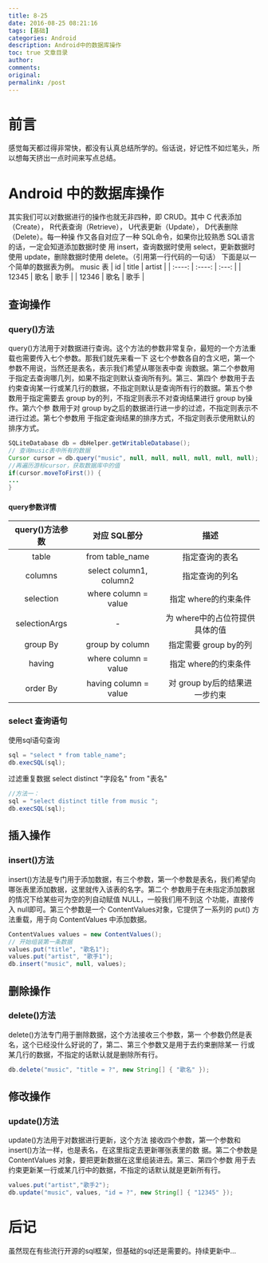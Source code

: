 ```yaml
---
title: 8-25
date: 2016-08-25 08:21:16
tags: [基础]
categories: Android
description: Android中的数据库操作
toc: true 文章目录
author:
comments:
original:
permalink: /post
---
```


# 前言
 感觉每天都过得非常快，都没有认真总结所学的。俗话说，好记性不如烂笔头，所以想每天挤出一点时间来写点总结。
<!-- MORE -->
# Android 中的数据库操作

其实我们可以对数据进行的操作也就无非四种，即 CRUD。其中 C 代表添加 （Create）， R代表查询（Retrieve）， U代表更新（Update）， D代表删除（Delete）。每一种操 作又各自对应了一种 SQL命令，如果你比较熟悉 SQL语言的话，一定会知道添加数据时使 用 insert，查询数据时使用 select，更新数据时使用 update，删除数据时使用 delete。（引用第一行代码的一句话）
下面是以一个简单的数据表为例。
music 表
| id     | title  | artist |
| :----: | :----: | :---:  |
| 12345  | 歌名    | 歌手   |
| 12346  | 歌名    | 歌手   |

## 查询操作

### query()方法

 query()方法用于对数据进行查询。这个方法的参数非常复杂，最短的一个方法重载也需要传入七个参数。那我们就先来看一下 这七个参数各自的含义吧，第一个参数不用说，当然还是表名，表示我们希望从哪张表中查 询数据。第二个参数用于指定去查询哪几列，如果不指定则默认查询所有列。第三、第四个 参数用于去约束查询某一行或某几行的数据，不指定则默认是查询所有行的数据。第五个参 数用于指定需要去 group by的列，不指定则表示不对查询结果进行 group by操作。第六个参 数用于对 group by之后的数据进行进一步的过滤，不指定则表示不进行过滤。第七个参数用 于指定查询结果的排序方式，不指定则表示使用默认的排序方式。

```java
SQLiteDatabase db = dbHelper.getWritableDatabase();
// 查询music表中所有的数据   
Cursor cursor = db.query("music", null, null, null, null, null, null); 
//再遍历游标cursor，获取数据库中的值
if(cursor.moveToFirst()) {
...
}
```
####  query参数详情
| query()方法参数      |    对应 SQL部分 |描述  |
| :--------: | :--------:| :--: |
| table 		| from table_name  |  指定查询的表名    |
| columns 		|   select column1, column2  |  指定查询的列名   |
| selection 	|    where column = value  | 指定 where的约束条件   |
| selectionArgs |-  	| 为 where中的占位符提供具体的值   |
| group By  	|    group by column  | 指定需要 group by的列    |
| having 		|    where column = value  | 指定 where的约束条件   |
| order By 		|    having column = value   | 对 group by后的结果进一步约束    |

### select 查询语句
使用sql语句查询
```java
sql = "select * from table_name";
db.execSQL(sql);
```
过滤重复数据
select distinct  "字段名"  from  "表名" 

```java
//方法一：
sql = "select distinct title from music ";
db.execSQL(sql);
```

## 插入操作
### insert()方法
insert()方法是专门用于添加数据，有三个参数，第一个参数是表名，我们希望向哪张表里添加数据，这里就传入该表的名字。第二个 参数用于在未指定添加数据的情况下给某些可为空的列自动赋值 NULL，一般我们用不到这 个功能，直接传入 null即可。第三个参数是一个 ContentValues对象，它提供了一系列的 put() 方法重载，用于向 ContentValues 中添加数据。

```java
ContentValues values = new ContentValues(); 
// 开始组装第一条数据   
values.put("title", "歌名1");     
values.put("artist", "歌手1");     
db.insert("music", null, values); 
```

## 删除操作
###  delete()方法
delete()方法专门用于删除数据，这个方法接收三个参数，第一 个参数仍然是表名，这个已经没什么好说的了，第二、第三个参数又是用于去约束删除某一 行或某几行的数据，不指定的话默认就是删除所有行。 
```java
db.delete("music", "title = ?", new String[] { "歌名" }); 
```

## 修改操作
###  update()方法
 update()方法用于对数据进行更新，这个方法 接收四个参数，第一个参数和 insert()方法一样，也是表名，在这里指定去更新哪张表里的数 据。第二个参数是 ContentValues 对象，要把更新数据在这里组装进去。第三、第四个参数 用于去约束更新某一行或某几行中的数据，不指定的话默认就是更新所有行。 
```java
values.put("artist","歌手2");   
db.update("music", values, "id = ?", new String[] { "12345" });   
```

# 后记
虽然现在有些流行开源的sql框架，但基础的sql还是需要的。持续更新中... 
